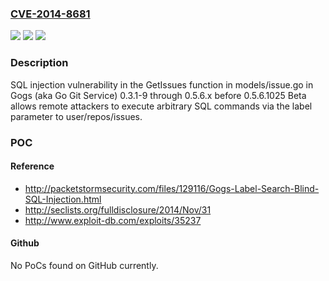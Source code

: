 ### [CVE-2014-8681](https://cve.mitre.org/cgi-bin/cvename.cgi?name=CVE-2014-8681)
![](https://img.shields.io/static/v1?label=Product&message=n%2Fa&color=blue)
![](https://img.shields.io/static/v1?label=Version&message=n%2Fa&color=blue)
![](https://img.shields.io/static/v1?label=Vulnerability&message=n%2Fa&color=brighgreen)

### Description

SQL injection vulnerability in the GetIssues function in models/issue.go in Gogs (aka Go Git Service) 0.3.1-9 through 0.5.6.x before 0.5.6.1025 Beta allows remote attackers to execute arbitrary SQL commands via the label parameter to user/repos/issues.

### POC

#### Reference
- http://packetstormsecurity.com/files/129116/Gogs-Label-Search-Blind-SQL-Injection.html
- http://seclists.org/fulldisclosure/2014/Nov/31
- http://www.exploit-db.com/exploits/35237

#### Github
No PoCs found on GitHub currently.

